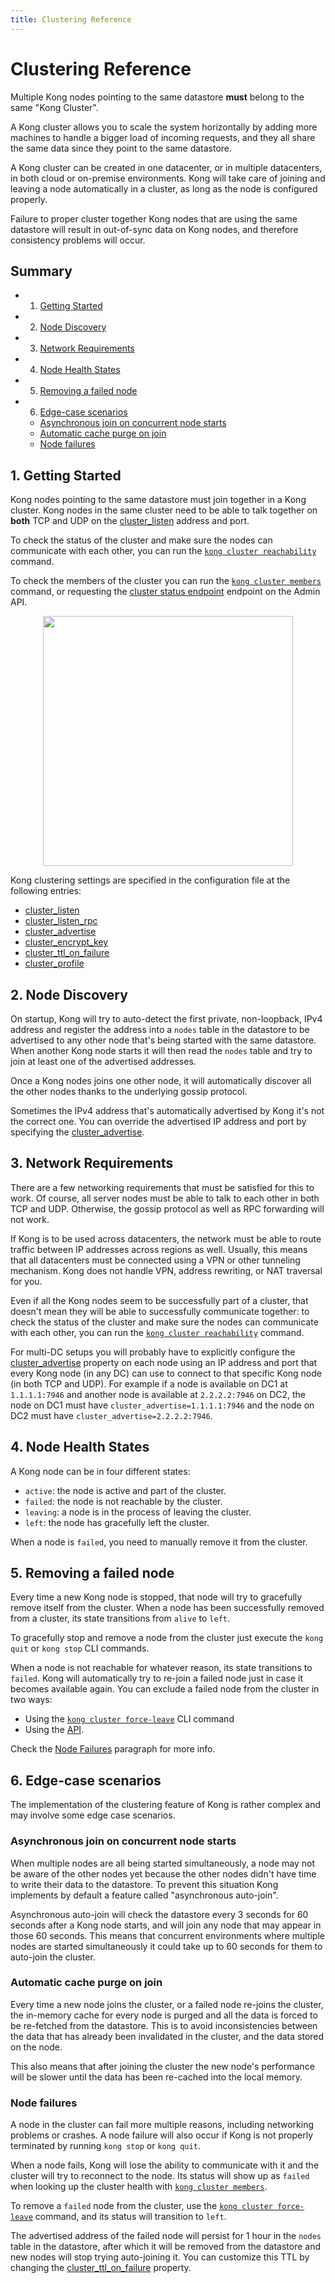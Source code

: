 ```yaml
---
title: Clustering Reference
---
```


# Clustering Reference

Multiple Kong nodes pointing to the same datastore **must** belong to the same "Kong Cluster". 

A Kong cluster allows you to scale the system horizontally by adding more machines to handle a bigger load of incoming requests, and they all share the same data since they point to the same datastore.

A Kong cluster can be created in one datacenter, or in multiple datacenters, in both cloud or on-premise environments. Kong will take care of joining and leaving a node automatically in a cluster, as long as the node is configured properly.

<div class="alert alert-warning">
  Failure to proper cluster together Kong nodes that are using the same datastore will result in out-of-sync data on Kong nodes, and therefore consistency problems will occur.
</div>

## Summary

- 1. [Getting Started][1]
- 2. [Node Discovery][2]
- 3. [Network Requirements][3]
- 4. [Node Health States][4]
- 5. [Removing a failed node][5]
- 6. [Edge-case scenarios][6]
  - [Asynchronous join on concurrent node starts][6a]
  - [Automatic cache purge on join][6b]
  - [Node failures][6c]

[1]: #1-getting-started
[2]: #2-node-discovery
[3]: #3-network-requirements
[4]: #4-node-health-states
[5]: #5-removing-a-failed-node
[6]: #6-edge-case-scenarios
[6a]: #asynchronous-join-on-concurrent-node-starts
[6b]: #automatic-cache-purge-on-join
[6c]: #node-failures

## 1. Getting Started

Kong nodes pointing to the same datastore must join together in a Kong cluster. Kong nodes in the same cluster need to be able to talk together on **both** TCP and UDP on the [cluster_listen][cluster_listen] address and port.

To check the status of the cluster and make sure the nodes can communicate with each other, you can run the [`kong cluster reachability`][cli-cluster] command.

To check the members of the cluster you can run the [`kong cluster members`][cli-cluster] command, or requesting the [cluster status endpoint][cluster-api-status] endpoint on the Admin API.

<center>
  <img src="/assets/images/docs/clustering.png" style="height: 400px"/>
</center>

Kong clustering settings are specified in the configuration file at the following entries:

* [cluster_listen][cluster_listen]
* [cluster_listen_rpc][cluster_listen_rpc]
* [cluster_advertise][cluster_advertise]
* [cluster_encrypt_key][cluster_encrypt_key]
* [cluster_ttl_on_failure][cluster_ttl_on_failure]
* [cluster_profile][cluster_profile]

## 2. Node Discovery

On startup, Kong will try to auto-detect the first private, non-loopback, IPv4 address and register the address into a `nodes` table in the datastore to be advertised to any other node that's being started with the same datastore. When another Kong node starts it will then read the `nodes` table and try to join at least one of the advertised addresses.

Once a Kong nodes joins one other node, it will automatically discover all the other nodes thanks to the underlying gossip protocol.

Sometimes the IPv4 address that's automatically advertised by Kong it's not the correct one. You can override the advertised IP address and port by specifying the [cluster_advertise][cluster_advertise].

## 3. Network Requirements

There are a few networking requirements that must be satisfied for this to work. Of course, all server nodes must be able to talk to each other in both TCP and UDP. Otherwise, the gossip protocol as well as RPC forwarding will not work. 

If Kong is to be used across datacenters, the network must be able to route traffic between IP addresses across regions as well. Usually, this means that all datacenters must be connected using a VPN or other tunneling mechanism. Kong does not handle VPN, address rewriting, or NAT traversal for you.

Even if all the Kong nodes seem to be successfully part of a cluster, that doesn't mean they will be able to successfully communicate together: to check the status of the cluster and make sure the nodes can communicate with each other, you can run the [`kong cluster reachability`][cli-cluster] command.

For multi-DC setups you will probably have to explicitly configure the [cluster_advertise][cluster_advertise] property on each node using an IP address and port that every Kong node (in any DC) can use to connect to that specific Kong node (in both TCP and UDP). For example if a node is available on DC1 at `1.1.1.1:7946` and another node is available at `2.2.2.2:7946` on DC2, the node on DC1 must have `cluster_advertise=1.1.1.1:7946` and the node on DC2 must have `cluster_advertise=2.2.2.2:7946`.

## 4. Node Health States

A Kong node can be in four different states:

* `active`: the node is active and part of the cluster.
* `failed`: the node is not reachable by the cluster.
* `leaving`: a node is in the process of leaving the cluster.
* `left`: the node has gracefully left the cluster.

When a node is `failed`, you need to manually remove it from the cluster.

## 5. Removing a failed node

Every time a new Kong node is stopped, that node will try to gracefully remove itself from the cluster. When a node has been successfully removed from a cluster, its state transitions from `alive` to `left`.

To gracefully stop and remove a node from the cluster just execute the `kong quit` or `kong stop` CLI commands.

When a node is not reachable for whatever reason, its state transitions to `failed`. Kong will automatically try to re-join a failed node just in case it becomes available again. You can exclude a failed node from the cluster in two ways:

* Using the [`kong cluster force-leave`][cli-cluster] CLI command
* Using the [API][cluster-api-remove]. 

Check the [Node Failures](#node-failures) paragraph for more info.

## 6. Edge-case scenarios

The implementation of the clustering feature of Kong is rather complex and may involve some edge case scenarios.

### Asynchronous join on concurrent node starts

When multiple nodes are all being started simultaneously, a node may not be aware of the other nodes yet because the other nodes didn't have time to write their data to the datastore. To prevent this situation Kong implements by default a feature called "asynchronous auto-join".

Asynchronous auto-join will check the datastore every 3 seconds for 60 seconds after a Kong node starts, and will join any node that may appear in those 60 seconds. This means that concurrent environments where multiple nodes are started simultaneously it could take up to 60 seconds for them to auto-join the cluster.

### Automatic cache purge on join

Every time a new node joins the cluster, or a failed node re-joins the cluster, the in-memory cache for every node is purged and all the data is forced to be re-fetched from the datastore. This is to avoid inconsistencies between the data that has already been invalidated in the cluster, and the data stored on the node.

This also means that after joining the cluster the new node's performance will be slower until the data has been re-cached into the local memory.

### Node failures

A node in the cluster can fail more multiple reasons, including networking problems or crashes. A node failure will also occur if Kong is not properly terminated by running `kong stop` or `kong quit`.

When a node fails, Kong will lose the ability to communicate with it and the cluster will try to reconnect to the node. Its status will show up as `failed` when looking up the cluster health with [`kong cluster members`][cli-cluster].

To remove a `failed` node from the cluster, use the [`kong cluster force-leave`][cli-cluster] command, and its status will transition to `left`.

The advertised address of the failed node will persist for 1 hour in the `nodes` table in the datastore, after which it will be removed from the datastore and new nodes will stop trying auto-joining it. You can customize this TTL by changing the [cluster_ttl_on_failure][cluster_ttl_on_failure] property.


[cluster_listen]: /{{page.kong_version}}/configuration/#cluster_listen
[cluster_listen_rpc]: /{{page.kong_version}}/configuration/#cluster_listen_rpc
[cluster_advertise]: /{{page.kong_version}}/configuration/#cluster_advertise
[cluster_ttl_on_failure]: /{{page.kong_version}}/configuration/#cluster_ttl_on_failure
[cluster_encrypt_key]: /{{page.kong_version}}/configuration/#cluster_encrypt_key
[cluster_ttl_on_failure]: /{{page.kong_version}}/configuration/#cluster_ttl_on_failure
[cluster_profile]: /{{page.kong_version}}/configuration/#cluster_profile
[cli-cluster]: /{{page.kong_version}}/cli/#cluster
[cluster-api-status]: /{{page.kong_version}}/admin-api/#retrieve-cluster-status
[cluster-api-remove]: /{{page.kong_version}}/admin-api/#forcibly-remove-a-node
